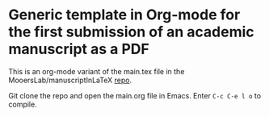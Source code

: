# Generic template in Org-mode for the first submission of an academic manuscript as a PDF

This is an org-mode variant of the main.tex file in the MooersLab/manuscriptInLaTeX [repo]().

Git clone the repo and open the main.org file in Emacs.
Enter `C-c C-e l o` to compile.

